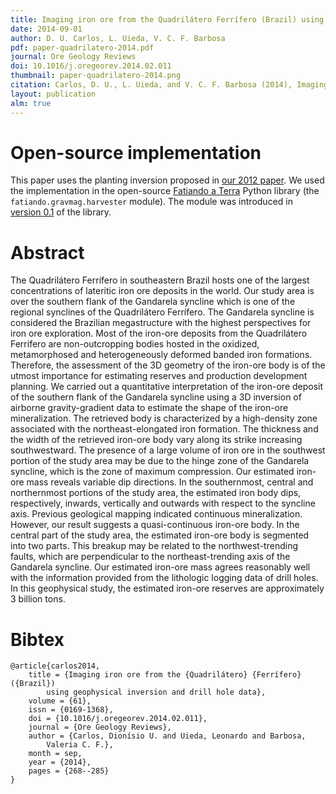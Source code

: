 ```yaml
---
title: Imaging iron ore from the Quadrilátero Ferrífero (Brazil) using geophysical inversion and drill hole data
date: 2014-09-01
author: D. U. Carlos, L. Uieda, V. C. F. Barbosa
pdf: paper-quadrilatero-2014.pdf
journal: Ore Geology Reviews
doi: 10.1016/j.oregeorev.2014.02.011
thumbnail: paper-quadrilatero-2014.png
citation: Carlos, D. U., L. Uieda, and V. C. F. Barbosa (2014), Imaging iron ore from the Quadrilátero Ferrífero (Brazil) using geophysical inversion and drill hole data, Ore Geology Reviews, 61, 268-285, doi:10.1016/j.oregeorev.2014.02.011
layout: publication
alm: true
---
```


# Open-source implementation

This paper uses the planting inversion proposed in
[our 2012 paper](/papers/paper-planting-anomalous-densities-2012.html).
We used the implementation in the open-source
[Fatiando a Terra](http://www.fatiando.org) Python library
(the `fatiando.gravmag.harvester` module).
The module was introduced in
[version 0.1](http://www.fatiando.org/changelog.html#version-0-1)
of the library.

# Abstract

The Quadrilátero Ferrífero in southeastern Brazil hosts one of the largest
concentrations of lateritic iron ore deposits in the world. Our study area is
over the southern flank of the Gandarela syncline which is one of the regional
synclines of the Quadrilátero Ferrífero. The Gandarela syncline is considered
the Brazilian megastructure with the highest perspectives for iron ore
exploration. Most of the iron-ore deposits from the Quadrilátero Ferrífero are
non-outcropping bodies hosted in the oxidized, metamorphosed and
heterogeneously deformed banded iron formations. Therefore, the assessment of
the 3D geometry of the iron-ore body is of the utmost importance for estimating
reserves and production development planning. We carried out a quantitative
interpretation of the iron-ore deposit of the southern flank of the Gandarela
syncline using a 3D inversion of airborne gravity-gradient data to estimate the
shape of the iron-ore mineralization. The retrieved body is characterized by a
high-density zone associated with the northeast-elongated iron formation. The
thickness and the width of the retrieved iron-ore body vary along its strike
increasing southwestward. The presence of a large volume of iron ore in the
southwest portion of the study area may be due to the hinge zone of the
Gandarela syncline, which is the zone of maximum compression. Our estimated
iron-ore mass reveals variable dip directions. In the southernmost, central and
northernmost portions of the study area, the estimated iron body dips,
respectively, inwards, vertically and outwards with respect to the syncline
axis. Previous geological mapping indicated continuous mineralization. However,
our result suggests a quasi-continuous iron-ore body. In the central part of
the study area, the estimated iron-ore body is segmented into two parts. This
breakup may be related to the northwest-trending faults, which are
perpendicular to the northeast-trending axis of the Gandarela syncline. Our
estimated iron-ore mass agrees reasonably well with the information provided
from the lithologic logging data of drill holes. In this geophysical study, the
estimated iron-ore reserves are approximately 3 billion tons.

# Bibtex

    @article{carlos2014,
        title = {Imaging iron ore from the {Quadrilátero} {Ferrífero} ({Brazil})
            using geophysical inversion and drill hole data},
        volume = {61},
        issn = {0169-1368},
        doi = {10.1016/j.oregeorev.2014.02.011},
        journal = {Ore Geology Reviews},
        author = {Carlos, Dionísio U. and Uieda, Leonardo and Barbosa,
            Valeria C. F.},
        month = sep,
        year = {2014},
        pages = {268--285}
    }
